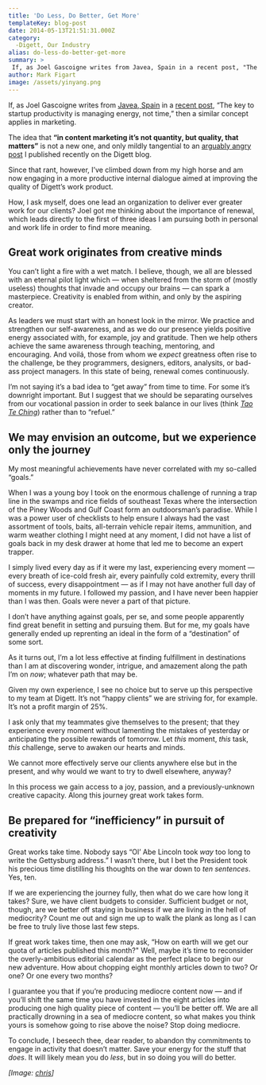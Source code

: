 ```yaml
---
title: 'Do Less, Do Better, Get More'
templateKey: blog-post
date: 2014-05-13T21:51:31.000Z
category: 
  -Digett, Our Industry
alias: do-less-do-better-get-more
summary: > 
 If, as Joel Gascoigne writes from Javea, Spain in a recent post, "The key to startup productivity is managing energy, not time," then a similar concept applies in marketing. The idea that “in content marketing it’s not quantity, but quality, that matters” is not a new one, and only mildly tangential to an arguably angry post I published recently on the Digett blog. Since that rant, however, I’ve climbed down from my high horse and am now engaging in a more productive internal dialogue aimed at improving the quality of Digett’s work product.
author: Mark Figart
image: /assets/yinyang.png
---
```


If, as Joel Gascoigne writes from [Javea, Spain](http://www.bespoiled.eu/uploads/images/617002_4012427922442_357877682_o.jpg) in a [recent post](https://medium.com/@joelgascoigne/work-and-rest-in-a-startup-513c7c54d33), “The key to startup productivity is managing energy, not time,” then a similar concept applies in marketing.

The idea that **“in content marketing it’s not quantity, but quality, that matters”** is not a new one, and only mildly tangential to an [arguably angry post](http://www.digett.com/blog/11/26/2013/sad-state-web-content) I published recently on the Digett blog.

Since that rant, however, I’ve climbed down from my high horse and am now engaging in a more productive internal dialogue aimed at improving the quality of Digett’s work product.

How, I ask myself, does one lead an organization to deliver ever greater work for our clients? Joel got me thinking about the importance of renewal, which leads directly to the first of three ideas I am pursuing both in personal and work life in order to find more meaning.

Great work originates from creative minds
-----------------------------------------

You can’t light a fire with a wet match. I believe, though, we all are blessed with an eternal pilot light which — when sheltered from the storm of (mostly useless) thoughts that invade and occupy our brains — can spark a masterpiece. Creativity is enabled from within, and only by the aspiring creator.

As leaders we must start with an honest look in the mirror. We practice and strengthen our self-awareness, and as we do our presence yields positive energy associated with, for example, joy and gratitude. Then we help others achieve the same awareness through teaching, mentoring, and encouraging. And voilá, those from whom we _expect_ greatness often rise to the challenge, be they programmers, designers, editors, analysits, or bad-ass project managers. In this state of being, renewal comes continuously.

I’m not saying it’s a bad idea to “get away” from time to time. For some it’s downright important. But I suggest that we should be separating ourselves from our vocational passion in order to seek balance in our lives (think [_Tao Te Ching_](https://en.wikipedia.org/wiki/Tao_Te_Ching)) rather than to “refuel.”

We may envision an outcome, but we experience only the journey
--------------------------------------------------------------

My most meaningful achievements have never correlated with my so-called “goals.”

When I was a young boy I took on the enormous challenge of running a trap line in the swamps and rice fields of southeast Texas where the intersection of the Piney Woods and Gulf Coast form an outdoorsman’s paradise. While I was a power user of checklists to help ensure I always had the vast assortment of tools, baits, all-terrain vehicle repair items, ammunition, and warm weather clothing I might need at any moment, I did not have a list of goals back in my desk drawer at home that led me to become an expert trapper.

I simply lived every day as if it were my last, experiencing every moment — every breath of ice-cold fresh air, every painfully cold extremity, every thrill of success, every disappointment — as if I may not have another full day of moments in my future. I followed my passion, and I have never been happier than I was then. Goals were never a part of that picture.

I don’t have anything against goals, per se, and some people apparently find great benefit in setting and pursuing them. But for me, my goals have generally ended up reprenting an ideal in the form of a “destination” of some sort.

As it turns out, I’m a lot less effective at finding fulfillment in destinations than I am at discovering wonder, intrigue, and amazement along the path I’m on _now_; whatever path that may be.

Given my own experience, I see no choice but to serve up this perspective to my team at Digett. It’s not “happy clients” we are striving for, for example. It’s not a profit margin of 25%.

I ask only that my teammates give themselves to the present; that they experience every moment without lamenting the mistakes of yesterday or anticipating the possible rewards of tomorrow. Let _this_ moment, _this_ task, _this_ challenge, serve to awaken our hearts and minds.

We cannot more effectively serve our clients anywhere else but in the present, and why would we want to try to dwell elsewhere, anyway?

In this process we gain access to a joy, passion, and a previously-unknown creative capacity. Along this journey great work takes form.

Be prepared for “inefficiency” in pursuit of creativity
-------------------------------------------------------

Great works take time. Nobody says “Ol’ Abe Lincoln took _way_ too long to write the Gettysburg address.” I wasn’t there, but I bet the President took his precious time distilling his thoughts on the war down to _ten sentences_. Yes, ten.

If we are experiencing the journey fully, then what do we care how long it takes? Sure, we have client budgets to consider. Sufficient budget or not, though, are we better off staying in business if we are living in the hell of mediocrity? Count me out and sign me up to walk the plank as long as I can be free to truly live those last few steps.

If great work takes time, then one may ask, “How on earth will we get our quota of articles published this month?" Well, maybe it’s time to reconsider the overly-ambitious editorial calendar as the perfect place to begin our new adventure. How about chopping eight monthly articles down to two? Or one? Or one every two months?

I guarantee you that if you’re producing mediocre content now — and if you’ll shift the same time you have invested in the eight articles into producing one high quality piece of content — you’ll be better off. We are all practically drowning in a sea of mediocre content, so what makes you think yours is somehow going to rise above the noise? Stop doing mediocre.

To conclude, I beseech thee, dear reader, to abandon thy commitments to engage in activity that doesn’t matter. Save your energy for the stuff that _does_. It will likely mean you do _less_, but in so doing you will do better.

_\[Image: [chris](https://commons.wikimedia.org/wiki/File:YinYang-construction.svg)\]_